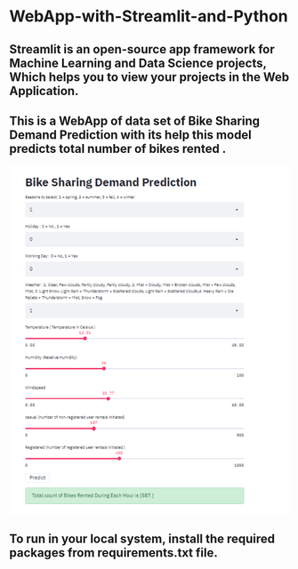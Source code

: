 # WebApp-with-Streamlit-and-Python 
## Streamlit is an open-source app framework for Machine Learning and Data Science projects, Which helps you to view your projects in the Web Application.


## This is a WebApp of data set of Bike Sharing Demand Prediction   with its help this model predicts total number of bikes rented .

![Getting Started](./Screen.png)




## To run in your local system, install the required packages from requirements.txt file.